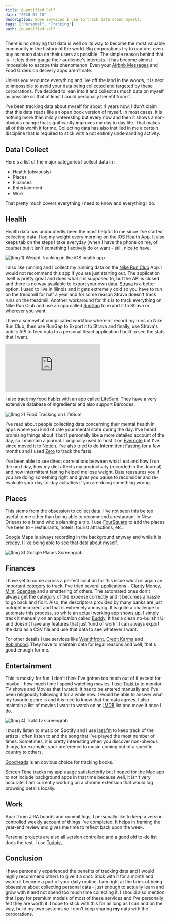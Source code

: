 ```yaml
---
title: Quantified Self
date: "2020-01-10"
description: Some services I use to track data about myself.
tags: ["Personal", "Tracking"]
path: /quantified-self
---
```


There is no denying that data is well on its way to become the most valuable
commodity in the history of the world. Big corporations try to capture, even buy
as much data on their users as possible. The simple reason behind that is - it
lets them gauge their audience's interests. It has become almost impossible to
escape this phenomenon. Even your [Airbnb Messages](https://www.nytimes.com/2019/11/04/business/secret-consumer-score-access.html) and Food Orders on delivery apps aren't safe.

Unless you renounce everything and live off the land in the woods, it is
next to impossible to avoid your data being collected and targeted by these
corporations. I've decided to lean into it and collect as much data on myself as
possible so that at least I could personally benefit from it.

I've been tracking data about myself for about 4 years now. I don't claim that
this data reads like an open book version of myself. In most cases, it is
nothing more than mildly interesting but every now and then it shows a
non-obvious change that significantly improves my day to day life. That makes
all of this worth it for me. Collecting data has also instilled in me a certain
discipline that is required to stick with a not entirely undemanding activity.

## Data I Collect

Here's a list of the major categories I collect data in :

-   Health (obviously)
-   Places
-   Finances
-   Entertainment
-   Work

That pretty much covers everything I need to know and everything I do.

## Health

Health data has undoubtedly been the most helpful to me since I've started
collecting data. I log my weight every morning on the iOS [Health App](https://www.apple.com/ios/health/).
It also keeps tab on the steps I take everyday (when I have the phone on me, of
  course) but it isn't something I actively do or want - still, nice to have.

![(Img 1) Weight Tracking in the iOS health app](../images/2020-01-10-quantified-self/health_weight_tracking.png)

I also like running and I collect my running data on the [Nike Run Club](https://apps.apple.com/us/app/nike-running/id387771637) App. I would not recommend this app if you are just
starting out. The application itself is pretty great and does what it is supposed
to, but the API is closed and there is no way available to export your own data.
[Strava](https://www.strava.com/) is a better option. I used to live in Illinois and it gets extremely cold
so you have to run on the treadmill for half a year and for some reason Strava
doesn't track runs on the treadmill. Another workaround for this is to track
everything on Nike Run Club and use an app called [RunGap](https://www.rungap.com/) to
export it to Strava or wherever you want.

I have a somewhat complicated workflow wherein I record my runs on Nike Run Club, then use
RunGap to Export it to Strava and finally, use Strava's public API to feed data to a
personal React application I built to see the stats that I want.

<iframe src="https://runstats.netlify.com"
        class="runstats"
        frameBorder="0"
        scrolling="no"></iframe>

I also track my food habits with an app called [LifeSum](https://lifesum.com/).
They have a very extensive database of ingredients and also support Barcodes.

![(Img 2) Food Tracking on LifeSum](../images/2020-01-10-quantified-self/lifesum_food_tracking.png)

I've read about people collecting data concerning their mental health in apps where
you kind of rate your mental state during the day. I've heard promising things
about it but I personally like a more detailed account of the day, so I maintain
a journal. I originally used to host it on [Evernote](https://evernote.com/) but
I've since moved it to [Notion](https://www.notion.so/). I've also tried to do
Intermittent Fasting for a few months and I used [Zero](https://www.zerofasting.com/)
to track the fasts.

I've been able to see direct correlations between what I eat and how I run the
next day, how my diet affects my productivity (recorded in the Journal) and how
intermittent fasting helped me lose weight. Data reassures you if you are doing
something right and gives you pause to reconsider and re-evaluate your day-to-day
activities if you are doing something wrong.  

## Places

This stems from the obsession to collect data. I've not seen this be too useful
to me other than being able to recommend a restaurant in New Orleans to a
friend who's planning a trip. I use [FourSquare](https://foursquare.com/city-guide) to
add the places I've been to - restaurants, hotels, tourist attractions, etc.

Google Maps is always recording in the background anyway and while it is creepy,
I like being able to see that data about myself.  

![(Img 3) Google Places Screengrab](../images/2020-01-10-quantified-self/google_places.png)

## Finances

I have yet to come across a perfect solution for this issue which is again an
important category to track. I've tried several applications - [Clarity Money](https://www.marcus.com/us/en/clarity-money), [Mint](https://www.mint.com/), [Spendee](https://www.spendee.com/)
and a smattering of others. The automated ones don't always get the category of
the expense correctly and it becomes a hassle to go back and fix it. Also, the
descriptors provided by many banks are just outright incorrect and that is
extremely annoying. It is quite a challenge to automate this process, so while an
actual working app shows up, I simply track it manually on an application called
[Buddy](https://apps.apple.com/us/app/buddy-easy-budgeting/id936422955). It has
a clean no-bullshit UI and doesn't have any features that just 'kind of work'. I can
always export the data as a CSV file and use that data to see whatever I want.

For other details I use services like [Wealthfront](https://www.wealthfront.com/), [Credit Karma](https://www.creditkarma.com) and [Robinhood](https://robinhood.com/).
They have to maintain data for legal reasons and well, that's good enough for me.

## Entertainment

This is mostly for fun. I don't think I've gotten too much out of it except for
maybe - how much time I spend watching movies. I use [Trakt.tv](ttps://trakt.tv)
to monitor TV shows and Movies that I watch. It has to be entered manually and
I've been religiously following it for a while now. I would be able to answer
what my favorite genre is and it is nice to know that the data agrees. I also
maintain a list of movies I want to watch on an [IMDB](https://www.imdb.com/)
list and move it once I do.

![(Img 4) Trakt.tv screengrab](../images/2020-01-10-quantified-self/trakt_tv.png)

I mostly listen to music on Spotify and I use [last.fm](https://www.last.fm/) to
keep track of the artists I often listen to and the song that I've played the most
number of times. Sometimes, it is pretty interesting when you discover non-obvious
things, for example, your preference to music coming out of a specific country
to others.

[Goodreads](https://www.goodreads.com/) is an obvious choice for tracking books.

[Screen Time](https://support.apple.com/en-us/HT208982) tracks my app usage
satisfactorily but I hoped for the Mac app to not include background apps in
that time because well, it isn't very accurate. I am currently working on a
chrome extension that would log browsing details locally.

## Work

Apart from JIRA boards and commit logs, I personally like to keep a version
controlled weekly account of things I've completed. It helps in framing the
year-end review and gives me time to reflect back upon the week.

Personal projects are also all version controlled and a good old to-do list
does the rest. I use [Todoist](https://todoist.com/).

## Conclusion

I have personally experienced the benefits of tracking data and I would highly
recommend others to give it a shot. Stick with it for a month and watch it
become a part of your daily routine. I am right at the brink of being obsessive
about collecting personal data - just enough to actually learn and grow with it
and not spend too much time collecting it. I should also mention that I pay for
premium models of most of these services and I've personally felt they are worth
it. I hope to stick with this for as long as I can and on the way, build my own
systems so I don't keep sharing **my** data with the corporations.    
